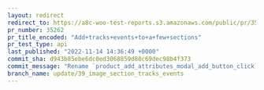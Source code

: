 ```yaml
---
layout: redirect
redirect_to: https://a8c-woo-test-reports.s3.amazonaws.com/public/pr/35262/api/index.html
pr_number: 35262
pr_title_encoded: "Add+tracks+events+to+a+few+sections"
pr_test_type: api
last_published: "2022-11-14 14:36:49 +0000"
commit_sha: d943b85ebe6dc0ed3068859d80c69dec98b4f373
commit_message: "Rename `product_add_attributes_modal_add_button_click` event"
branch_name: update/39_image_section_tracks_events
---
```

